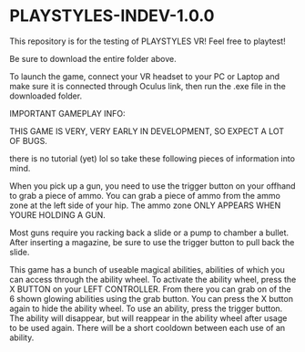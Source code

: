 # PLAYSTYLES-INDEV-1.0.0
This repository is for the testing of PLAYSTYLES VR! Feel free to playtest! 

Be sure to download the entire folder above.

To launch the game, connect your VR headset to your PC or Laptop and make sure it is connected through Oculus link, then run the .exe file in the downloaded folder.

IMPORTANT GAMEPLAY INFO:

THIS GAME IS VERY, VERY EARLY IN DEVELOPMENT, SO EXPECT A LOT OF BUGS.

there is no tutorial (yet) lol so take these following pieces of information into mind.

When you pick up a gun, you need to use the trigger button on your offhand to grab a piece of ammo. You can grab a piece of ammo from the ammo zone at the left side of your hip. The ammo zone ONLY APPEARS WHEN YOURE HOLDING A GUN.

Most guns require you racking back a slide or a pump to chamber a bullet. After inserting a magazine, be sure to use the trigger button to pull back the slide.

This game has a bunch of useable magical abilities, abilities of which you can access through the ability wheel. To activate the ability wheel, press the X BUTTON on your LEFT CONTROLLER. From there you can grab on of the 6 shown glowing abilities using the grab button. You can press the X button again to hide the ability wheel. To use an ability, press the trigger button. The ability will disappear, but will reappear in the ability wheel after usage to be used again. There will be a short cooldown between each use of an ability.

